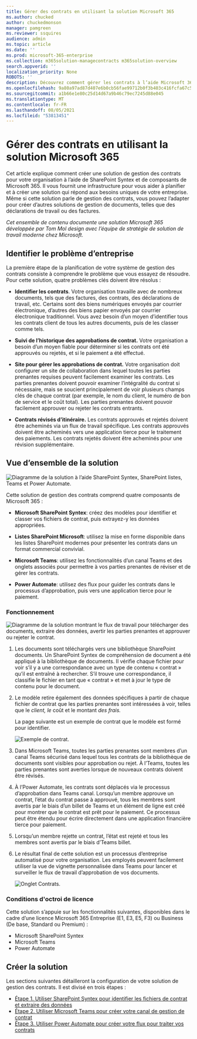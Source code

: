 ```yaml
---
title: Gérer des contrats en utilisant la solution Microsoft 365
ms.author: chucked
author: chuckedmonson
manager: pamgreen
ms.reviewer: ssquires
audience: admin
ms.topic: article
ms.date: ''
ms.prod: microsoft-365-enterprise
ms.collection: m365solution-managecontracts m365solution-overview
search.appverid: ''
localization_priority: None
ROBOTS: ''
description: Découvrez comment gérer les contrats à l’aide Microsoft 365 solution SharePoint Syntex, SharePoint listes, Microsoft Teams et Power Automate.
ms.openlocfilehash: 9a80a97ad87d407e6b0cb56fae99712b0f3b403c416fcfa67c57d4f2c9e0236d
ms.sourcegitcommit: a1b66e1e80c25d14d67a9b46c79ec7245d88e045
ms.translationtype: MT
ms.contentlocale: fr-FR
ms.lasthandoff: 08/05/2021
ms.locfileid: "53813451"
---
```

# <a name="manage-contracts-using-a-microsoft-365-solution"></a>Gérer des contrats en utilisant la solution Microsoft 365

Cet article explique comment créer une solution de gestion des contrats pour votre organisation à l’aide de SharePoint Syntex et de composants de Microsoft 365. Il vous fournit une infrastructure pour vous aider à planifier et à créer une solution qui répond aux besoins uniques de votre entreprise. Même si cette solution parle de gestion des contrats, vous pouvez l’adapter pour créer d’autres solutions de gestion de documents, telles que des déclarations de travail ou des factures.

*Cet ensemble de contenu documente une solution Microsoft 365 développée par Tom Mol design avec l’équipe de stratégie de solution de travail moderne chez Microsoft.*

## <a name="identify-the-business-problem"></a>Identifier le problème d’entreprise

La première étape de la planification de votre système de gestion des contrats consiste à comprendre le problème que vous essayez de résoudre. Pour cette solution, quatre problèmes clés doivent être résolus :

- **Identifier les contrats**. Votre organisation travaille avec de nombreux documents, tels que des factures, des contrats, des déclarations de travail, etc.  Certains sont des biens numériques envoyés par courrier électronique, d’autres des biens papier envoyés par courrier électronique traditionnel. Vous avez besoin d’un moyen d’identifier tous les contrats client de tous les autres documents, puis de les classer comme tels.

- **Suivi de l’historique des approbations de contrat.** Votre organisation a besoin d’un moyen fiable pour déterminer si les contrats ont été approuvés ou rejetés, et si le paiement a été effectué. 

- **Site pour gérer les approbations de contrat.** Votre organisation doit configurer un site de collaboration dans lequel toutes les parties prenantes requises peuvent facilement examiner les contrats. Les parties prenantes doivent pouvoir examiner l’intégralité du contrat si nécessaire, mais se soucient principalement de voir plusieurs champs clés de chaque contrat (par exemple, le nom du client, le numéro de bon de service et le coût total). Les parties prenantes doivent pouvoir facilement approuver ou rejeter les contrats entrants.

- **Contrats révisés d’itinéraire.** Les contrats approuvés et rejetés doivent être acheminés via un flux de travail spécifique. Les contrats approuvés doivent être acheminés vers une application tierce pour le traitement des paiements. Les contrats rejetés doivent être acheminés pour une révision supplémentaire.

## <a name="overview-of-the-solution"></a>Vue d’ensemble de la solution

  ![Diagramme de la solution à l’aide SharePoint Syntex, SharePoint listes, Teams et Power Automate.](../media/content-understanding/syntex-solution-manage-contracts-setup-steps.png)

Cette solution de gestion des contrats comprend quatre composants de Microsoft 365 :

- **Microsoft SharePoint Syntex**: créez des modèles pour identifier et classer vos fichiers de contrat, puis extrayez-y les données appropriées.

- **Listes SharePoint Microsoft**: utilisez la mise en forme disponible dans les listes SharePoint modernes pour présenter les contrats dans un format commercial convivial.

- **Microsoft Teams**: utilisez les fonctionnalités d’un canal Teams et des onglets associés pour permettre à vos parties prenantes de réviser et de gérer les contrats.

- **Power Automate**: utilisez des flux pour guider les contrats dans le processus d’approbation, puis vers une application tierce pour le paiement.

### <a name="how-it-all-works"></a>Fonctionnement

  ![Diagramme de la solution montrant le flux de travail pour télécharger des documents, extraire des données, avertir les parties prenantes et approuver ou rejeter le contrat.](../media/content-understanding/syntex-solution-manage-contracts-overview.png)

1. Les documents sont téléchargés vers une bibliothèque SharePoint documents. Un SharePoint Syntex de compréhension de document a été appliqué à la bibliothèque de documents. Il vérifie chaque fichier pour voir s’il y a une correspondance avec un type de contenu « contrat » qu’il est entraîné à rechercher. S’il trouve une correspondance, il classifie le fichier en tant que « contrat » et met à jour le type de contenu pour le document.

2. Le modèle retire également des données spécifiques à partir de chaque fichier de contrat que les parties prenantes sont intéressées à voir, telles que le *client,* *le* coût et le montant *des frais.*

    La page suivante est un exemple de contrat que le modèle est formé pour identifier.

      ![Exemple de contrat.](../media/content-understanding/contract.png)

3. Dans Microsoft Teams, toutes les parties prenantes sont membres d’un canal Teams sécurisé dans lequel tous les contrats de la bibliothèque de documents sont visibles pour approbation ou rejet. À l’Teams, toutes les parties prenantes sont averties lorsque de nouveaux contrats doivent être révisés.

4. À l’Power Automate, les contrats sont déplacés via le processus d’approbation dans Teams canal. Lorsqu’un membre approuve un contrat, l’état du contrat passe à approuvé, tous les membres sont avertis par le biais d’un billet de Teams et un élément de ligne est créé pour montrer que le contrat est prêt pour le paiement. Ce processus peut être étendu pour écrire directement dans une application financière tierce pour paiement.

5. Lorsqu’un membre rejette un contrat, l’état est rejeté et tous les membres sont avertis par le biais d’Teams billet.

6. Le résultat final de cette solution est un processus d’entreprise automatisé pour votre organisation. Les employés peuvent facilement utiliser la vue de vignette personnalisée dans Teams pour lancer et surveiller le flux de travail d’approbation de vos documents. 

     ![Onglet Contrats.](../media/content-understanding/tile-view.png)

### <a name="licensing-requirements"></a>Conditions d'octroi de licence

Cette solution s’appuie sur les fonctionnalités suivantes, disponibles dans le cadre d’une licence Microsoft 365 Entreprise (E1, E3, E5, F3) ou Business (De base, Standard ou Premium) :

- Microsoft SharePoint Syntex
- Microsoft Teams
- Power Automate

## <a name="create-the-solution"></a>Créer la solution

Les sections suivantes détailleront la configuration de votre solution de gestion des contrats. Il est divisé en trois étapes :

- [Étape 1. Utiliser SharePoint Syntex pour identifier les fichiers de contrat et extraire des données](solution-manage-contracts-step1.md)
- [Étape 2. Utiliser Microsoft Teams pour créer votre canal de gestion de contrat](solution-manage-contracts-step2.md)
- [Étape 3. Utiliser Power Automate pour créer votre flux pour traiter vos contrats](solution-manage-contracts-step3.md)
